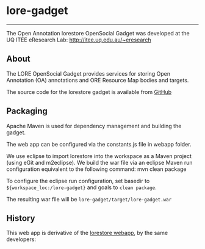 # lore-gadget
---

The Open Annotation lorestore OpenSocial Gadget was developed at the UQ ITEE eResearch Lab: http://itee.uq.edu.au/~eresearch

## About

The LORE OpenSocial Gadget provides services for storing Open Annotation (OA) annotations and ORE Resource Map bodies and targets.

The source code for the lorestore gadget is available from [GitHub](https://github.com/uq-eresearch/lore-gadget/)

## Packaging

Apache Maven is used for dependency management and building the gadget. 

The web app can be configured via the constants.js file in webapp folder.

We use eclipse to import lorestore into the workspace as a Maven project (using eGit and m2eclipse). 
We build the war file via an eclipse Maven run configuration equivalent to the following command:
mvn clean package

To configure the eclipse run configuration, set basedir to `${workspace_loc:/lore-gadget}` and goals to `clean package`.

The resulting war file will be `lore-gadget/target/lore-gadget.war`


## History

This web app is derivative of the [lorestore webapp](https://github.com/uq-eresearch/lorestore), by the same developers:
